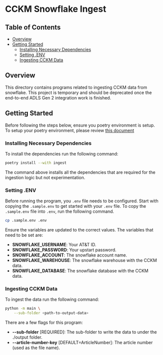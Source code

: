 # CCKM Snowflake Ingest <!-- omit in toc -->

## Table of Contents <!-- omit in toc -->

- [Overview](#overview)
- [Getting Started](#getting-started)
  - [Installing Necessary Dependencies](#installing-necessary-dependencies)
  - [Setting .ENV](#setting-env)
  - [Ingesting CCKM Data](#ingesting-cckm-data)

## Overview

This directory contains programs related to ingesting CCKM data from snowflake.
This project is temporary and should be deprecated once the end-to-end ADLS Gen 2 integration work is finished.

## Getting Started

Before following the steps below, ensure you poetry environment is setup.
To setup your poetry environment, please review [this document](../../README.md#installation)

### Installing Necessary Dependencies

To install the dependencies run the following command:

```bash
poetry install --with ingest
```

The command above installs all the dependencies that are required for the ingestion logic but not experimentation.

### Setting .ENV

Before running the program, you `.env` file needs to be configured.
Start with copying the `.sample.env` to get started with your `.env` file.
To copy the `.sample.env` file into `.env`, run the following command.

```bash
cp .sample.env .env
```

Ensure the variables are updated to the correct values.
The variables that need to be set are:

- **SNOWFLAKE_USERNAME**: Your AT&T ID.
- **SNOWFLAKE_PASSWORD**: Your upstart password.
- **SNOWFLAKE_ACCOUNT**: The snowflake account name.
- **SNOWFLAKE_WAREHOUSE**: The snowflake warehouse with the CCKM data.
- **SNOWFLAKE_DATABASE**: The snowflake database with the CCKM data.

### Ingesting CCKM Data

To ingest the data run the following command:

```bash
python -m main \
    --sub-folder <path-to-output-data>
```

There are a few flags for this program:

- **--sub-folder** [REQUIRED]: The sub-folder to write the data to under the ./output folder.
- **--article-number-key** [DEFAULT=ArticleNumber]: The article number (used as the file name).
